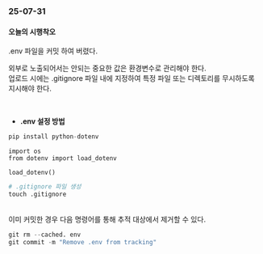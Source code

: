 ### 25-07-31
#### 오늘의 시행착오
.env 파일을 커밋 하여 버렸다.

외부로 노출되어서는 안되는 중요한 값은 환경변수로 관리해야 한다.  
업로드 시에는 .gitignore 파일 내에 지정하여 특정 파일 또는 디렉토리를 무시하도록 지시해야 한다.

<br>

* **.env 설정 방법**

```python
pip install python-dotenv
```

```
import os
from dotenv import load_dotenv

load_dotenv()
```

```python
# .gitignore 파일 생성
touch .gitignore
```
<br>
이미 커밋한 경우 다음 명령어를 통해 추적 대상에서 제거할 수 있다.

<br>

```python
git rm --cached. env
git commit -m "Remove .env from tracking"
```

